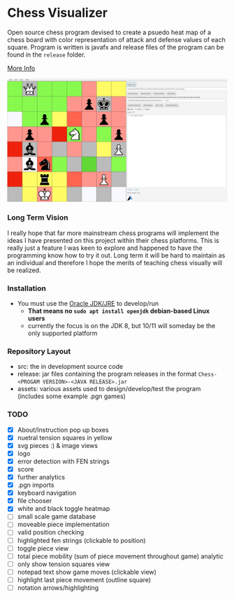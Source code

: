 # Chess Visualizer
Open source chess program devised to create a psuedo heat map of a chess board with color representation of attack and defense values of each square. Program is written is javafx and release files of the program can be found in the `release` folder.

[More Info](http://tlee753.com/chess-visualizer/)

![Demo](/assets/screenshots/frontend-1.9.png)

### Long Term Vision
I really hope that far more mainstream chess programs will implement the ideas I have presented on this project within their chess platforms. This is really just a feature I was keen to explore and happened to have the programming know how to try it out. Long term it will be hard to maintain as an individual and therefore I hope the merits of teaching chess visually will be realized.

### Installation
- You must use the [Oracle JDK/JRE](https://java.com/en/) to develop/run
    - **That means no `sudo apt install openjdk` debian-based Linux users**
    - currently the focus is on the JDK 8, but 10/11 will someday be the only supported platform

### Repository Layout
- src: the in development source code
- release: jar files containing the program releases in the format `Chess-<PROGAM VERSION>-<JAVA RELEASE>.jar`
- assets: various assets used to design/develop/test the program (includes some example .pgn games)

### TODO
- [x] About/Instruction pop up boxes
- [x] nuetral tension squares in yellow
- [x] svg pieces :) & image views
- [x] logo
- [x] error detection with FEN strings
- [x] score 
- [x] further analytics
- [x] .pgn imports
- [x] keyboard navigation
- [x] file chooser
- [x] white and black toggle heatmap
- [ ] small scale game database
- [ ] moveable piece implementation
- [ ] valid position checking
- [ ] highlighted fen strings (clickable to position)
- [ ] toggle piece view
- [ ] total piece mobility (sum of piece movement throughout game) analytic
- [ ] only show tension squares view
- [ ] notepad text show game moves (clickable view)
- [ ] highlight last piece movement (outline square)
- [ ] notation arrows/highlighting
